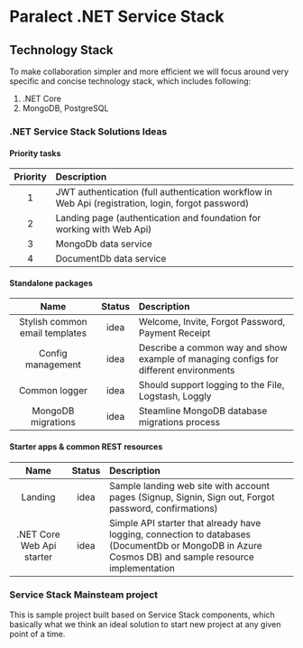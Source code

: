 # Paralect .NET Service Stack

## Technology Stack

To make collaboration simpler and more efficient we will focus around very specific and concise technology stack, which includes following:

1. .NET Core
2. MongoDB, PostgreSQL

### .NET Service Stack Solutions Ideas

#### Priority tasks
|Priority|Description|
|:--:|:----|
|1|JWT authentication (full authentication workflow in Web Api (registration, login, forgot password)|
|2|Landing page (authentication and foundation for working with Web Api)|
|3|MongoDb data service|
|4|DocumentDb data service|

#### Standalone packages

|Name|Status|Description|
|:--:|:----:|:----------|
|Stylish common email templates|idea|Welcome, Invite, Forgot Password, Payment Receipt |
|Config management|idea|Describe a common way and show example of managing configs for different environments|
|Common logger|idea| Should support logging to the File, Logstash, Loggly|
|MongoDB migrations|idea|Steamline MongoDB database migrations process|

#### Starter apps & common REST resources

|Name|Status|Description|
|:--:|:----:|:----------|
|Landing|idea|Sample landing web site with account pages (Signup, Signin, Sign out, Forgot password, confirmations)|
|.NET Core Web Api starter|idea|Simple API starter that already have logging, connection to databases (DocumentDb or MongoDB in Azure Cosmos DB) and sample resource implementation|

### Service Stack Mainsteam project

This is sample project built based on Service Stack components, which basically what we think an ideal solution to start new project at any given point of a time.
